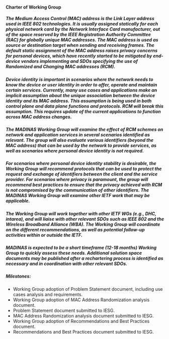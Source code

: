 #### Charter of Working Group
##### The Medium Access Control (MAC) address is the Link Layer address used in IEEE 802 technologies. It is usually assigned statically for each physical network card by the Network Interface Card manufacturer, out of the space reserved by the IEEE Registration Authority Committee (RAC) for globally unique MAC addresses. The MAC address is used as source or destination target when sending and receiving frames. The default static assignment of the MAC address raises privacy concerns for personal devices, which have recently started to be mitigated by end-device vendors implementing and SDOs specifying the use of Randomized and Changing MAC addresses (RCM).

##### Device identity is important in scenarios where the network needs to know the device or user identity in order to offer, operate and maintain certain services. Currently, many use cases and applications make an implicit assumption about the unique association between the device identity and its MAC address. This assumption is being used in both control plane and data plane functions and protocols. RCM will break this assumption. This requires update of the current applications to function across MAC address changes.

##### The MADINAS Working Group will examine the effect of RCM schemes on network and application services in several scenarios identified as relevant. The group will also evaluate various identifiers (beyond the MAC address) that can be used by the network to provide services, as well as scenarios where personal device identity is not required.

##### For scenarios where personal device identity stability is desirable, the Working Group will recommend protocols that can be used to protect the request and exchange of identifiers between the client and the service provider. For scenarios where privacy is paramount, the group will recommend best practices to ensure that the privacy achieved with RCM is not compromised by the communication of other identifiers. The MADINAS Working Group will examine other IETF work that may be applicable.

##### The Working Group will work together with other IETF WGs (e.g., DHC, intarea), and will liaise with other relevant SDOs such as IEEE 802 and the Wireless Broadband Alliance (WBA). The Working Group will coordinate on the different recommendations, as well as potential follow-up activities within or outside the IETF.

##### MADINAS is expected to be a short timeframe (12-18 months) Working Group to quickly assess these needs. Additional solution space documents may be published after a rechartering process is identified as necessary and in coordination with other relevant SDOs.

##### Milestones:
- Working Group adoption of Problem Statement document, including use cases analysis and requirements.
- Working Group adoption of MAC Address Randomization analysis document.
- Problem Statement document submitted to IESG.
- MAC Address Randomization analysis document submitted to IESG.
- Working Group adoption of Recommendations and Best Practices document.
- Recommendations and Best Practices document submitted to IESG.

